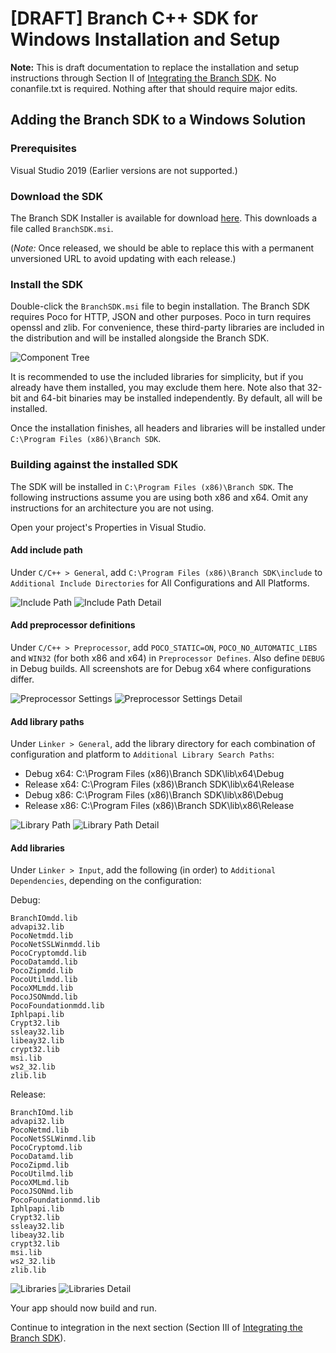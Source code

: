 [Integrating the Branch SDK]:(https://help.branch.io/developers-hub/docs/windows-cpp-basic-integration#integrating-the-branch-sdk)

# \[DRAFT\] Branch C++ SDK for Windows Installation and Setup

**Note:**
This is draft documentation to replace the installation and setup instructions
through Section II of [Integrating the Branch SDK]. No conanfile.txt is required.
Nothing after that should require major edits.

## Adding the Branch SDK to a Windows Solution

### Prerequisites

Visual Studio 2019 (Earlier versions are not supported.)

### Download the SDK

The Branch SDK Installer is available for download [here](https://github.com/BranchMetrics/cpp-branch-deep-linking-attribution/releases/download/1.2.0-rc1/BranchSDK.msi). This downloads a file called
`BranchSDK.msi`.

(_Note:_ Once released, we should be able to
replace this with a permanent unversioned URL to avoid updating with each
release.)

### Install the SDK

Double-click the `BranchSDK.msi` file to begin installation. The Branch SDK
requires Poco for HTTP, JSON and other purposes. Poco in turn requires openssl
and zlib. For convenience, these third-party libraries are included in the
distribution and will be installed alongside the Branch SDK.

![Component Tree](./assets/component-tree.png)

It is recommended to use the included libraries for simplicity, but if you
already have them installed, you may exclude them here. Note also that 32-bit
and 64-bit binaries may be installed independently. By default, all will be
installed.

Once the installation finishes, all headers and libraries will be installed
under `C:\Program Files (x86)\Branch SDK`.

### Building against the installed SDK

The SDK will be installed in `C:\Program Files (x86)\Branch SDK`. The
following instructions assume you are using both x86 and x64. Omit any
instructions for an architecture you are not using.

Open your project's Properties in Visual Studio.

#### Add include path

Under `C/C++ > General`, add
`C:\Program Files (x86)\Branch SDK\include` to `Additional Include Directories`
for All Configurations and All Platforms.

![Include Path](./assets/include-path.png)
![Include Path Detail](./assets/include-path-detail.png)

#### Add preprocessor definitions

Under `C/C++ > Preprocessor`, add `POCO_STATIC=ON`, `POCO_NO_AUTOMATIC_LIBS` and
`WIN32` (for both x86 and x64) in `Preprocessor Defines`. Also define `DEBUG` in
Debug builds. All screenshots are for Debug x64 where configurations differ.

![Preprocessor Settings](./assets/preprocessor.png)
![Preprocessor Settings Detail](./assets/preprocessor-detail.png)

#### Add library paths

Under `Linker > General`, add the library directory for each combination of
configuration and platform to `Additional Library Search Paths`:
- Debug x64:
  C:\Program Files (x86)\Branch SDK\lib\x64\Debug
- Release x64:
  C:\Program Files (x86)\Branch SDK\lib\x64\Release
- Debug x86:
  C:\Program Files (x86)\Branch SDK\lib\x86\Debug
- Release x86:
  C:\Program Files (x86)\Branch SDK\lib\x86\Release

![Library Path](./assets/lib-path.png)
![Library Path Detail](./assets/lib-path-detail.png)

#### Add libraries

Under `Linker > Input`, add the following (in order) to `Additional
Dependencies`, depending on the configuration:

Debug:
```
BranchIOmdd.lib
advapi32.lib
PocoNetmdd.lib
PocoNetSSLWinmdd.lib
PocoCryptomdd.lib
PocoDatamdd.lib
PocoZipmdd.lib
PocoUtilmdd.lib
PocoXMLmdd.lib
PocoJSONmdd.lib
PocoFoundationmdd.lib
Iphlpapi.lib
Crypt32.lib
ssleay32.lib
libeay32.lib
crypt32.lib
msi.lib
ws2_32.lib
zlib.lib
```

Release:
```
BranchIOmd.lib
advapi32.lib
PocoNetmd.lib
PocoNetSSLWinmd.lib
PocoCryptomd.lib
PocoDatamd.lib
PocoZipmd.lib
PocoUtilmd.lib
PocoXMLmd.lib
PocoJSONmd.lib
PocoFoundationmd.lib
Iphlpapi.lib
Crypt32.lib
ssleay32.lib
libeay32.lib
crypt32.lib
msi.lib
ws2_32.lib
zlib.lib
```

![Libraries](./assets/libraries.png)
![Libraries Detail](./assets/libraries-detail.png)

Your app should now build and run.

Continue to integration in the next section (Section III of [Integrating the Branch SDK]).
